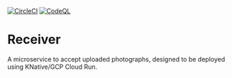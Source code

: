 [![CircleCI](https://circleci.com/gh/cookndx/receiver/tree/main.svg?style=svg)](https://circleci.com/gh/cookndx/receiver/tree/main)
[![CodeQL](https://github.com/cookndx/receiver/actions/workflows/codeql-analysis.yml/badge.svg)](https://github.com/cookndx/receiver/actions/workflows/codeql-analysis.yml)

# Receiver

A microservice to accept uploaded photographs, designed to be deployed using KNative/GCP Cloud Run.

